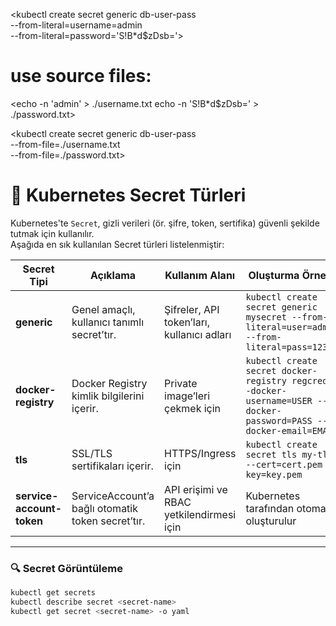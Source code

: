 
<kubectl create secret generic db-user-pass \
    --from-literal=username=admin \
    --from-literal=password='S!B\*d$zDsb='>


# use source files:

<echo -n 'admin' > ./username.txt
echo -n 'S!B\*d$zDsb=' > ./password.txt>

<kubectl create secret generic db-user-pass \
    --from-file=./username.txt \
    --from-file=./password.txt>


# 🔐 Kubernetes Secret Türleri

Kubernetes'te `Secret`, gizli verileri (ör. şifre, token, sertifika) güvenli şekilde tutmak için kullanılır.  
Aşağıda en sık kullanılan Secret türleri listelenmiştir:

| Secret Tipi | Açıklama | Kullanım Alanı | Oluşturma Örneği |
|--------------|-----------|----------------|------------------|
| **generic** | Genel amaçlı, kullanıcı tanımlı secret’tır. | Şifreler, API token’ları, kullanıcı adları | `kubectl create secret generic mysecret --from-literal=user=admin --from-literal=pass=123` |
| **docker-registry** | Docker Registry kimlik bilgilerini içerir. | Private image’leri çekmek için | `kubectl create secret docker-registry regcred --docker-username=USER --docker-password=PASS --docker-email=EMAIL` |
| **tls** | SSL/TLS sertifikaları içerir. | HTTPS/Ingress için | `kubectl create secret tls my-tls --cert=cert.pem --key=key.pem` |
| **service-account-token** | ServiceAccount’a bağlı otomatik token secret’tır. | API erişimi ve RBAC yetkilendirmesi için | Kubernetes tarafından otomatik oluşturulur |

---

### 🔍 Secret Görüntüleme
```bash
kubectl get secrets
kubectl describe secret <secret-name>
kubectl get secret <secret-name> -o yaml